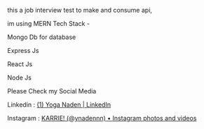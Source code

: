 this a job interview test to make and consume api,

im using MERN Tech Stack -

Mongo Db for database

Express Js

React Js

Node Js

Please Check my Social Media

Linkedin : [(1) Yoga Naden | LinkedIn](https://www.linkedin.com/in/yoga-naden-10604a317/)

Instagram : [KARRIE! (@ynadennn) • Instagram photos and videos](https://www.instagram.com/ynadennn/profilecard/?igsh=MTBuZ3l4eXBjOGZvdQ%3D%3D)
